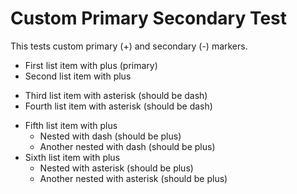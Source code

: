 # Custom Primary Secondary Test

This tests custom primary (+) and secondary (-) markers.

+ First list item with plus (primary)
+ Second list item with plus

* Third list item with asterisk (should be dash)
* Fourth list item with asterisk (should be dash)

+ Fifth list item with plus
  - Nested with dash (should be plus)
  - Another nested with dash (should be plus)
+ Sixth list item with plus
  * Nested with asterisk (should be plus)
  * Another nested with asterisk (should be plus)
